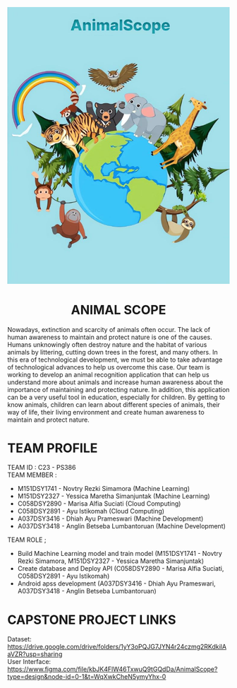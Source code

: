 ![Landscape](AnimalScope.jpeg)

<h1 align="center">ANIMAL SCOPE</h1>

Nowadays, extinction and scarcity of animals often occur. The lack of human awareness to maintain and protect nature is one of the causes. Humans unknowingly often destroy nature and the habitat of various animals by littering, cutting down trees in the forest, and many others. In this era of technological development, we must be able to take advantage of technological advances to help us overcome this case. Our team is working to develop an animal recognition application that can help us understand more about animals and increase human awareness about the importance of maintaining and protecting nature. In addition, this application can be a very useful tool in education, especially for children. By getting to know animals, children can learn about different species of animals, their way of life, their living environment and create human awareness to maintain and protect nature.

# TEAM PROFILE
TEAM ID : C23 - PS386  
TEAM MEMBER : 
* M151DSY1741 - Novtry Rezki Simamora (Machine Learning)
* M151DSY2327 - Yessica Maretha Simanjuntak (Machine Learning)
* C058DSY2890 - Marisa Alfia Suciati (Cloud Computing)
* C058DSY2891 - Ayu Istikomah (Cloud Computing)
* A037DSY3416 - Dhiah Ayu Prameswari (Machine Development)
* A037DSY3418 - Anglin Betseba Lumbantoruan (Machine Development)

TEAM ROLE ;
* Build Machine Learning model and train model (M151DSY1741 - Novtry Rezki Simamora, M151DSY2327 - Yessica Maretha Simanjuntak) 
* Create database and Deploy API (C058DSY2890 - Marisa Alfia Suciati, C058DSY2891 - Ayu Istikomah)
* Android apss development (A037DSY3416 - Dhiah Ayu Prameswari,  A037DSY3418 - Anglin Betseba Lumbantoruan)

# CAPSTONE PROJECT LINKS
Dataset: 
https://drive.google.com/drive/folders/1yY3oPQJG7JYN4r24czmg2RKdkilAaVZR?usp=sharing   
User Interface: 
https://www.figma.com/file/kbJK4FlW46TxwuQ9tGQdDa/AnimalScope?type=design&node-id=0-1&t=WqXwkCheN5ymyYhx-0
